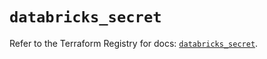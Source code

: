 # `databricks_secret`

Refer to the Terraform Registry for docs: [`databricks_secret`](https://registry.terraform.io/providers/databricks/databricks/1.79.1/docs/resources/secret).
